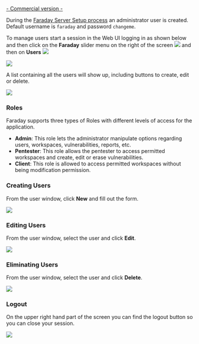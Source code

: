 [- Commercial version -](https://www.faradaysec.com/#download)

During the [Faraday Server Setup process](https://github.com/infobyte/faraday/wiki/installation-server#commercial-server-configuration) an administrator user is created. Default username is `faraday` and password `changeme`.

To manage users start a session in the Web UI logging in as shown below and then click on the **Faraday** slider menu on the right of the screen ![](https://raw.github.com/wiki/infobyte/faraday/images/faraday_users_icono.png)
and then on **Users**
![](https://raw.github.com/wiki/infobyte/faraday/images/faraday_users_menu.png)

![](https://raw.github.com/wiki/infobyte/faraday/images/faraday_users_login.png)

A list containing all the users will show up, including buttons to create, edit or delete.

![](https://raw.github.com/wiki/infobyte/faraday/images/faraday_users_list.png)

### Roles

Faraday supports three types of Roles with different levels of access for the application.

* **Admin**: This role lets the administrator manipulate options regarding users, workspaces, vulnerabilities, reports, etc.
* **Pentester**: This role allows the pentester to access permitted workspaces and create, edit or erase vulnerabilities.
* **Client**: This role is allowed to access permitted workspaces without being modification permission.

### Creating Users

From the user window, click **New** and fill out the form.

![](https://raw.github.com/wiki/infobyte/faraday/images/faraday_users_new.png)

### Editing Users

From the user window, select the user and click **Edit**.

![](https://raw.github.com/wiki/infobyte/faraday/images/faraday_users_edit.png)

### Eliminating Users

From the user window, select the user and click **Delete**.

![](https://raw.github.com/wiki/infobyte/faraday/images/faraday_users_delete.png)

### Logout

On the upper right hand part of the screen you can find the logout button so you can close your session.

![](https://raw.github.com/wiki/infobyte/faraday/images/faraday_users_logout.png)
 
